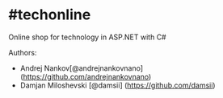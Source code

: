 # #techonline
Online shop for technology in ASP.NET with C#

Authors:
* Andrej Nankov[@andrejnankovnano] (https://github.com/andrejnankovnano)
* Damjan Miloshevski [@damsii] (https://github.com/damsii)
